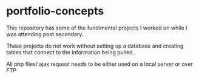 # portfolio-concepts

This repository has some of the fundimental projects I worked on while I was attending post secondary. 

These projects do not work without setting up a database and creating tables that connect to the information being pulled.

All php files/ ajax request needs to be either used on a local server or over FTP
